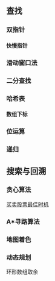 ## 查找
### 双指针
#### 快慢指针
### 滑动窗口法
### 二分查找

### 哈希表
#### 数组下标
### 位运算

### 递归
## 搜索与回溯
### 贪心算法
[买卖股票最佳时机](https://leetcode-cn.com/problems/best-time-to-buy-and-sell-stock-ii/)


### A*寻路算法
### 地图着色


### 动态规划

环形数组取余